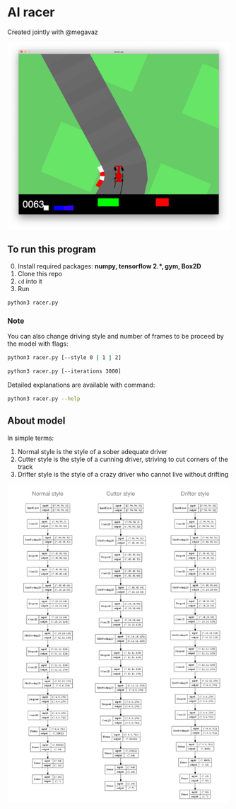 # AI racer

Сreated jointly with @megavaz

![Example of gameplay](img/example.png)

## To run this program

0. Install required packages: **numpy, tensorflow 2.\*, gym, Box2D**
1. Clone this repo  
2. `cd` into it
3. Run  

```bash
python3 racer.py
```

### Note

You can also change driving style and number of frames to be proceed by the model with flags:
  
```bash
python3 racer.py [--style 0 | 1 | 2]
```

```bash
python3 racer.py [--iterations 3000]
```

Detailed explanations are available with command:

```bash 
python3 racer.py --help
```

## About model

In simple terms:

1. Normal style is the style of a sober adequate driver
2. Cutter style is the style of a cunning driver, striving to cut corners of the track
3. Drifter style is the style of a crazy driver who cannot live without drifting

![Neural networks architectures](img/net_architectures.png)
